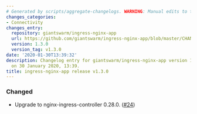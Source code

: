 ```yaml
---
# Generated by scripts/aggregate-changelogs. WARNING: Manual edits to this files will be overwritten.
changes_categories:
- Connectivity
changes_entry:
  repository: giantswarm/ingress-nginx-app
  url: https://github.com/giantswarm/ingress-nginx-app/blob/master/CHANGELOG.md#130-2020-01-30
  version: 1.3.0
  version_tag: v1.3.0
date: '2020-01-30T13:39:32'
description: Changelog entry for giantswarm/ingress-nginx-app version 1.3.0, published
  on 30 January 2020, 13:39.
title: ingress-nginx-app release v1.3.0
---
```


### Changed
- Upgrade to nginx-ingress-controller 0.28.0. ([#24](https://github.com/giantswarm/ingress-nginx-app/pull/24))
